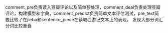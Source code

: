 comment_pre负责读入豆瓣评论以及简单预处理，comment_deal负责处理豆瓣评论，构建模型和字典，comment_predict负责简单文本评估测试，pre_text简要比较了在jieba和sentence_piece在读取西游记文本上的表现，
发现大部分词汇分词比较重叠
